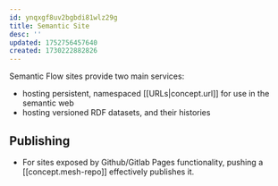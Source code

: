 ```yaml
---
id: ynqxgf8uv2bgbdi81wlz29g
title: Semantic Site
desc: ''
updated: 1752756457640
created: 1730222882826
---
```


Semantic Flow sites provide two main services:

- hosting persistent, namespaced [[URLs|concept.url]] for use in the semantic web
- hosting versioned RDF datasets, and their histories

## Publishing

- For sites exposed by Github/Gitlab Pages functionality, pushing a [[concept.mesh-repo]] effectively publishes it.
